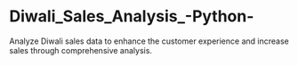 # Diwali_Sales_Analysis_-Python-
Analyze Diwali sales data to enhance the customer experience and increase sales through comprehensive analysis.
